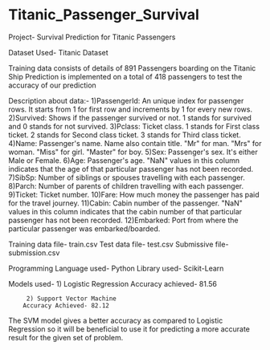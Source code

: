 # Titanic_Passenger_Survival

Project- Survival Prediction for Titanic Passengers  

Dataset Used- Titanic Dataset

Training data consists of details of 891 Passengers boarding on the Titanic Ship
Prediction is implemented on a total of 418 passengers to test the accuracy of our prediction

Description about data:-
1)PassengerId: An unique index for passenger rows. It starts from 1 for first row and increments by 1 for every new rows.
2)Survived: Shows if the passenger survived or not. 1 stands for survived and 0 stands for not survived.
3)Pclass: Ticket class. 1 stands for First class ticket. 2 stands for Second class ticket. 3 stands for Third class ticket.
4)Name: Passenger's name. Name also contain title. "Mr" for man. "Mrs" for woman. "Miss" for girl. "Master" for boy.
5)Sex: Passenger's sex. It's either Male or Female.
6)Age: Passenger's age. "NaN" values in this column indicates that the age of that particular passenger has not been recorded.
7)SibSp: Number of siblings or spouses travelling with each passenger.
8)Parch: Number of parents of children travelling with each passenger.
9)Ticket: Ticket number.
10)Fare: How much money the passenger has paid for the travel journey.
11)Cabin: Cabin number of the passenger. "NaN" values in this column indicates that the cabin number of that particular passenger has not been recorded.
12)Embarked: Port from where the particular passenger was embarked/boarded.


Training data file- train.csv
Test data file- test.csv
Submissive file- submission.csv

Programming Language used- Python
Library used- Scikit-Learn

Models used- 1) Logistic Regression 
		Accuracy achieved- 81.56
	  
	     2) Support Vector Machine
		Accuracy Achieved- 82.12

The SVM model gives a better accuracy as compared to Logistic Regression so it will be beneficial to use it for predicting
a more accurate result for the given set of problem.
